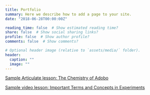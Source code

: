 ```yaml
---
title: Portfolio
summary: Here we describe how to add a page to your site.
date: "2018-06-28T00:00:00Z"

reading_time: false  # Show estimated reading time?
share: false  # Show social sharing links?
profile: false  # Show author profile?
comments: false  # Show comments?

# Optional header image (relative to `assets/media/` folder).
header:
  caption: ""
  image: ""
---
```


[Sample Articulate lesson: The Chemistry of Adobo](https://legrandedolino.com/portfolio/story_html5.html)

[Sample video lesson: Important Terms and Concepts in Experiments](https://youtu.be/FEe-6sJi2Ic)


